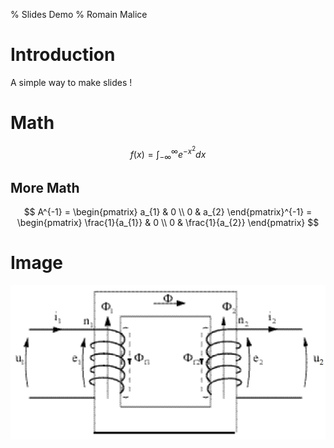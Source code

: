 % Slides Demo
% Romain Malice

# Introduction

A simple way to make slides !

# Math

$$
f(x) = \int_{-\infty}^{\infty} e^{-x^2} dx
$$

## More Math

$$
A^{-1} = \begin{pmatrix} a_{1} & 0 \\ 0 & a_{2} \end{pmatrix}^{-1} = \begin{pmatrix} \frac{1}{a_{1}} & 0 \\ 0 & \frac{1}{a_{2}} \end{pmatrix}
$$

# Image

![Sample](../images/transformer.png)

